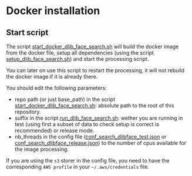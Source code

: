 # Docker installation

## Start script

The script [start_docker_dlib_face_search.sh](start_docker_dlib_face_search.sh) will build the docker image from the docker file, 
setup all dependencies (using the script [setup_dlib_face_search.sh](setup_dlib_face_search.sh)) and start the processing script.  

You can later on use this script to restart the processing, it will not rebuild the docker image if it is already there.

You should edit the following parameters:

- repo path (or just base_path) in the script [start_docker_dlib_face_search.sh](start_docker_dlib_face_search.sh): 
absolute path to the root of this repository. 
- suffix in the script [run_dlib_face_search.sh](run_dlib_face_search.sh): 
wether you are running in test (using first a subset of data to check setup is correct is recommended) or release mode.
- nb_threads in the config file ([conf_search_dlibface_test.json](../../conf/conf_search_dlibface_test.json) or [conf_search_dlibface_release.json](../../conf/conf_extr_dlibface_release.json)) to the number of cpus available for the image processing. 

If you are using the `s3` storer in the config file, you need to have 
the corresponding `AWS profile` in your `~/.aws/credentials` file. 
